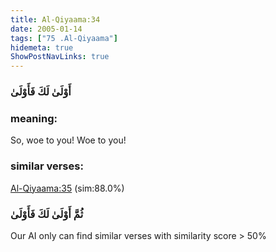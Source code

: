 ```yaml
---
title: Al-Qiyaama:34
date: 2005-01-14
tags: ["75 .Al-Qiyaama"]
hidemeta: true 
ShowPostNavLinks: true 
---
```

### أَوْلَىٰ لَكَ فَأَوْلَىٰ
### meaning: 
So, woe to you! Woe to you!
### similar verses: 

[Al-Qiyaama:35](/75/35) (sim:88.0%)

### ثُمَّ أَوْلَىٰ لَكَ فَأَوْلَىٰ

Our AI only can find similar verses with similarity score > 50% 



